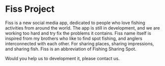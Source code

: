 # Fiss Project

Fiss is a new social media app, dedicated to people who love fishing activities from around the world.
The app is still in development, and we are working too hard and try fix the problems it contains.
Fiss name itself is inspired from my brothers who like to find spot fishing, and anglers interconnected with each other. For sharing places, sharing impressions, and sharing fish. Fiss is an abbreviation of Fishing Sharing Spot. 

Would you help us to development it, please contact us.
